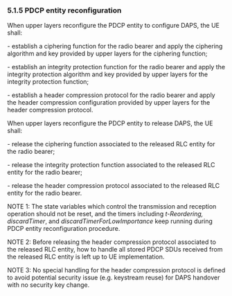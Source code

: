 ### 5.1.5 PDCP entity reconfiguration

When upper layers reconfigure the PDCP entity to configure DAPS, the UE
shall:

\- establish a ciphering function for the radio bearer and apply the
ciphering algorithm and key provided by upper layers for the ciphering
function;

\- establish an integrity protection function for the radio bearer and
apply the integrity protection algorithm and key provided by upper
layers for the integrity protection function;

\- establish a header compression protocol for the radio bearer and
apply the header compression configuration provided by upper layers for
the header compression protocol.

When upper layers reconfigure the PDCP entity to release DAPS, the UE
shall:

\- release the ciphering function associated to the released RLC entity
for the radio bearer;

\- release the integrity protection function associated to the released
RLC entity for the radio bearer;

\- release the header compression protocol associated to the released
RLC entity for the radio bearer.

NOTE 1: The state variables which control the transmission and reception
operation should not be reset, and the timers including *t-Reordering,*
*discardTimer*, and *discardTimerForLowImportance* keep running during
PDCP entity reconfiguration procedure.

NOTE 2: Before releasing the header compression protocol associated to
the released RLC entity, how to handle all stored PDCP SDUs received
from the released RLC entity is left up to UE implementation.

NOTE 3: No special handling for the header compression protocol is
defined to avoid potential security issue (e.g. keystream reuse) for
DAPS handover with no security key change.